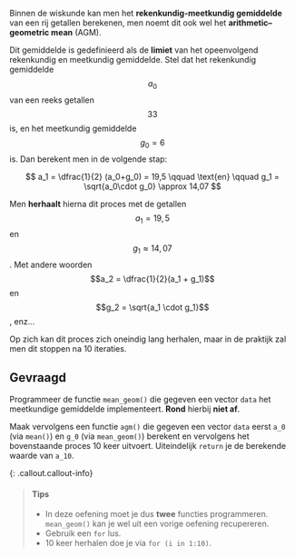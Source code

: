 Binnen de wiskunde kan men het **rekenkundig-meetkundig gemiddelde** van een rij getallen berekenen, men noemt dit ook wel het **arithmetic–geometric mean** (AGM). 

Dit gemiddelde is gedefinieerd als de **limiet** van het opeenvolgend rekenkundig en meetkundig gemiddelde. Stel dat het rekenkundig gemiddelde $$a_0$$ van een reeks getallen $$33$$ is, en het meetkundig gemiddelde $$g_0 = 6$$ is. Dan berekent men in de volgende stap:

$$
a_1 = \dfrac{1}{2} (a_0+g_0) = 19,5 \qquad \text{en} \qquad g_1 = \sqrt{a_0\cdot g_0} \approx 14,07
$$

Men **herhaalt** hierna dit proces met de getallen $$a_1 = 19,5$$ en $$g_1 \approx 14,07$$. Met andere woorden $$a_2 = \dfrac{1}{2}(a_1 + g_1)$$ en $$g_2 = \sqrt{a_1 \cdot g_1}$$, enz...

Op zich kan dit proces zich oneindig lang herhalen, maar in de praktijk zal men dit stoppen na 10 iteraties.

## Gevraagd

Programmeer de functie `mean_geom()` die gegeven een vector `data` het meetkundige gemiddelde implementeert. **Rond** hierbij **niet af**.

Maak vervolgens een functie `agm()` die gegeven een vector `data` eerst `a_0` (via `mean()`) en `g_0` (via `mean_geom()`) berekent en vervolgens het bovenstaande proces 10 keer uitvoert. Uiteindelijk `return` je de berekende waarde van `a_10`.

{: .callout.callout-info}
>#### Tips
>
> - In deze oefening moet je dus **twee** functies programmeren. `mean_geom()` kan je wel uit een vorige oefening recupereren.
> - Gebruik een `for` lus. 
> - 10 keer herhalen doe je via `for (i in 1:10)`.